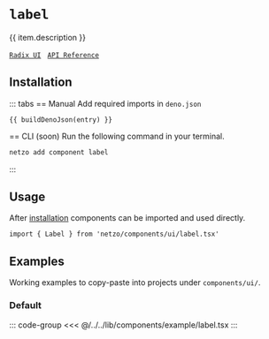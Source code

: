 <script setup>
import SectionDocsCards from '@theme/components/sections/SectionDocsCards.vue'
import en from '~/locales/en.js'
import { ui } from '~/../lib/components/registry.ts'
import { buildDenoJson } from '~/src/utils.ts'
const item = en.components.find(({ uid }) => uid === 'label')
const entry = ui.find(i => item.uid === i.name)
</script>

<div class="mb-5 w-75px h-75px"  :class="item.icon" />

# `label`

{{ item.description }}

[`Radix UI`](https://www.radix-ui.com/primitives/docs/components/label)
&nbsp;
[`API Reference`](https://www.radix-ui.com/primitives/docs/components/label#api-reference)

## Installation

::: tabs
== Manual
Add required imports in `deno.json`
```json-vue
{{ buildDenoJson(entry) }}
```
== CLI (soon)
Run the following command in your terminal.
```sh
netzo add component label
```
:::

## Usage

After [installation](#installation) components can be imported and used directly.

```tsx
import { Label } from 'netzo/components/ui/label.tsx'
```

## Examples

Working examples to copy-paste into projects under `components/ui/`.

### Default

::: code-group
<<< @/../../lib/components/example/label.tsx
:::
